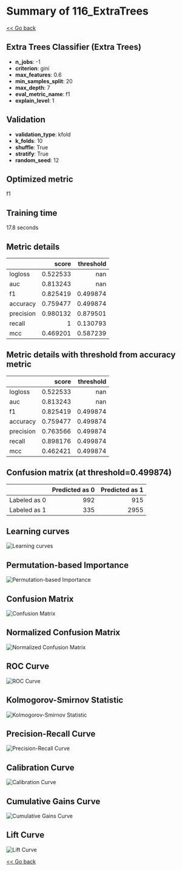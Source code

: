# Summary of 116_ExtraTrees

[<< Go back](../README.md)


## Extra Trees Classifier (Extra Trees)
- **n_jobs**: -1
- **criterion**: gini
- **max_features**: 0.6
- **min_samples_split**: 20
- **max_depth**: 7
- **eval_metric_name**: f1
- **explain_level**: 1

## Validation
 - **validation_type**: kfold
 - **k_folds**: 10
 - **shuffle**: True
 - **stratify**: True
 - **random_seed**: 12

## Optimized metric
f1

## Training time

17.8 seconds

## Metric details
|           |    score |   threshold |
|:----------|---------:|------------:|
| logloss   | 0.522533 |  nan        |
| auc       | 0.813243 |  nan        |
| f1        | 0.825419 |    0.499874 |
| accuracy  | 0.759477 |    0.499874 |
| precision | 0.980132 |    0.879501 |
| recall    | 1        |    0.130793 |
| mcc       | 0.469201 |    0.587239 |


## Metric details with threshold from accuracy metric
|           |    score |   threshold |
|:----------|---------:|------------:|
| logloss   | 0.522533 |  nan        |
| auc       | 0.813243 |  nan        |
| f1        | 0.825419 |    0.499874 |
| accuracy  | 0.759477 |    0.499874 |
| precision | 0.763566 |    0.499874 |
| recall    | 0.898176 |    0.499874 |
| mcc       | 0.462421 |    0.499874 |


## Confusion matrix (at threshold=0.499874)
|              |   Predicted as 0 |   Predicted as 1 |
|:-------------|-----------------:|-----------------:|
| Labeled as 0 |              992 |              915 |
| Labeled as 1 |              335 |             2955 |

## Learning curves
![Learning curves](learning_curves.png)

## Permutation-based Importance
![Permutation-based Importance](permutation_importance.png)
## Confusion Matrix

![Confusion Matrix](confusion_matrix.png)


## Normalized Confusion Matrix

![Normalized Confusion Matrix](confusion_matrix_normalized.png)


## ROC Curve

![ROC Curve](roc_curve.png)


## Kolmogorov-Smirnov Statistic

![Kolmogorov-Smirnov Statistic](ks_statistic.png)


## Precision-Recall Curve

![Precision-Recall Curve](precision_recall_curve.png)


## Calibration Curve

![Calibration Curve](calibration_curve_curve.png)


## Cumulative Gains Curve

![Cumulative Gains Curve](cumulative_gains_curve.png)


## Lift Curve

![Lift Curve](lift_curve.png)



[<< Go back](../README.md)
